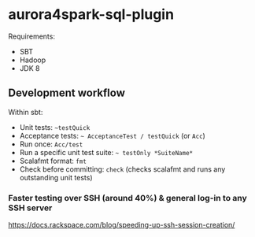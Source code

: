 # aurora4spark-sql-plugin

Requirements:
- SBT
- Hadoop
- JDK 8

## Development workflow

Within sbt:

- Unit tests: `~testQuick`
- Acceptance tests: `~ AcceptanceTest / testQuick` (or `Acc`)
- Run once: `Acc/test`
- Run a specific unit test suite: `~ testOnly *SuiteName*`
- Scalafmt format: `fmt`
- Check before committing: `check` (checks scalafmt and runs any outstanding unit tests)

### Faster testing over SSH (around 40%) & general log-in to any SSH server

https://docs.rackspace.com/blog/speeding-up-ssh-session-creation/


